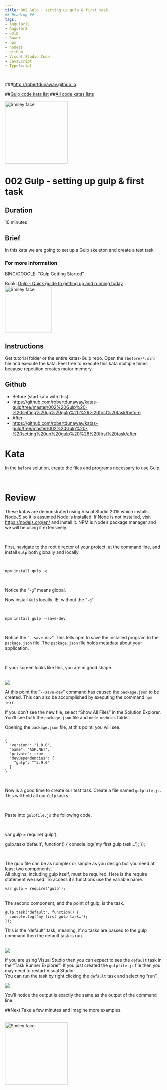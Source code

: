 ```yaml
---
title: 002 Gulp - setting up gulp & first task
## Heading ##
tags: 
- AngularJS
- Angular2
- Gulp
- Bower
- npm
- nodejs
- github
- Visual Studio Code
- JavaScript
- TypeScript

---
```


###http://robertdunaway.github.io

##[Gulp code kata list](http://mycodekatas.github.io/gulp.html)
##[All code katas lists](http://mycodekatas.github.io/)

 <img src="https://raw.githubusercontent.com/robertdunaway/katas-gulp/master/katas-Gulp-logo.png" alt="Smiley face" height="200" width="200"> 


# 002 Gulp - setting up gulp & first task

## Duration
10 minutes

## Brief
In this kata we are going to set up a Gulp skeleton and create a test task.

### For more information 
BING/GOOGLE: “Gulp Getting Started”

Book: 
[Gulp - Quick guide to getting up and running today](http://www.amazon.com/Gulp-Quick-guide-getting-running-ebook/dp/B010NXMFF6/)
<br>
<img src="https://raw.githubusercontent.com/robertdunaway/gulp-book/master/bookcoverimage.PNG" alt="Smiley face" height="150" width="150">



## Instructions
Get tutorial folder or the entire katas-Gulp repo.
Open the `[before/*.sln]` file and execute the kata.
Feel free to execute this kata multiple times because repetition creates motor memory.

## Github
 - Before (start kata with this)
  - https://github.com/robertdunaway/katas-gulp/tree/master/002%20Gulp%20-%20setting%20up%20gulp%20%26%20first%20task/before
 - After
  - https://github.com/robertdunaway/katas-gulp/tree/master/002%20Gulp%20-%20setting%20up%20gulp%20%26%20first%20task/after


# Kata

In the `before` solution, create the files and programs necessary to use Gulp.

<br>

# Review
These katas are demonstrated using Visual Studio 2015 which installs NodeJS so it is assumed Node is installed.  If Node is not installed, visit https://nodejs.org/en/ and install it.  NPM is Node’s package manager and we will be using it extensively.

<br>

First, navigate to the root director of your project, at the command line, and install `Gulp` both globally and locally.

<br>

    npm install gulp -g

<br>

Notice the “`-g`” means global.
<br>

Now install `Gulp` locally.  IE: without the “`-g`”

<br>

    npm install gulp --save-dev

<br>

Notice the “`--save-dev`”.  This tells npm to save the installed program to the `package.json` file.  The `package.json` file holds metadata about your application.

<br>

If your screen looks like this, you are in good shape.

<br>

 <img src="https://raw.githubusercontent.com/robertdunaway/katas-gulp/master/002%20Gulp%20-%20setting%20up%20gulp%20%26%20first%20task/1.png" > 

<br>


At this point the “`--save-dev`” command has caused the `package.json` to be created.  This can also be accomplished by executing the command `npm init`.

If you don’t see the new file, select “Show All Files” in the Solution Explorer.  You’ll see both the `package.json` file and `node_modules` folder.

Opening the `package.json` file, at this point, you will see.

```

{
  "version": "1.0.0",
  "name": "ASP.NET",
  "private": true,
  "devDependencies": {
    "gulp": "^3.9.0"
  }
}

```

<br>

Now is a good time to create our test task.
Create a file named `gulpfile.js`.  This will hold all our `Gulp` tasks.

<br>

Paste into `gulpfile.js` the following code.

<br>

var gulp = require('gulp');

gulp.task('default', function() {
  console.log('my first gulp task…');
});

<br>

The gulp file can be as complex or simple as you design but you need at least two components.
<br>
All plugins, including gulp itself, must be required.  Here is the require statement we used.  To access it’s functions use the variable name.
<br>

    var gulp = require('gulp');

<br>
The second component, and the point of gulp, is the task.
<br>

```
gulp.task('default', function() {
  console.log('my first gulp task…');
});

```
This is the “default” task, meaning, if no tasks are passed to the gulp command then the default task is run.

<br>

 <img src="https://raw.githubusercontent.com/robertdunaway/katas-gulp/master/002%20Gulp%20-%20setting%20up%20gulp%20%26%20first%20task/2.png" > 

<br>

If you are using Visual Studio then you can expect to see the `default` task in the “Task Runner Explorer”.  If you just created the `gulpfile.js` file then you may need to restart Visual Studio.
<br>
You can run the task by right clicking the `default` task and selecting “run”.
<br>

 <img src="https://raw.githubusercontent.com/robertdunaway/katas-gulp/master/002%20Gulp%20-%20setting%20up%20gulp%20%26%20first%20task/3.png" > 

<br>

You’ll notice the output is exactly the same as the output of the command line.



##Next
Take a few minutes and imagine more examples. 

<br>

 <img src="https://raw.githubusercontent.com/robertdunaway/katas-gulp/master/katas-Gulp-logo.png" alt="Smiley face" height="200" width="200"> 